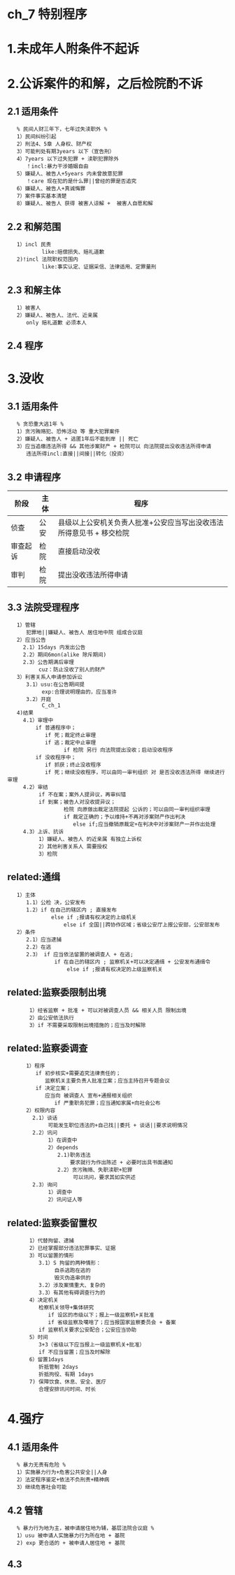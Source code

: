 # ch_7 特别程序
# 1.未成年人附条件不起诉

# 2.公诉案件的和解，之后检院酌不诉
## 2.1 适用条件
       % 民间人财三年下，七年过失渎职外 %
       1）民间纠纷引起
       2）刑法4、5章 人身权、财产权
       3）可能判处有期3years 以下（宣告刑）
       4）7years 以下过失犯罪 + 渎职犯罪除外
          ！incl:暴力干涉婚姻自由
       5）嫌疑人、被告人+5years 内未曾故意犯罪
          ！care 现在犯的是什么罪||曾经的罪是否追究
       6）嫌疑人、被告人+真诚悔罪
       7）案件事实基本清楚
       8）嫌疑人、被告人 获得 被害人谅解 +  被害人自愿和解

## 2.2 和解范围 
       1）incl 民责
               like:赔偿损失、赔礼道歉
       2)!incl 法院职权范围内
               like:事实认定、证据采信、法律适用、定罪量刑

## 2.3 和解主体
       1）被害人
       2）嫌疑人、被告人、法代、近亲属
          only 赔礼道歉 必须本人

## 2.4 程序

# 3.没收
## 3.1 适用条件
       % 贪恐重大逃1年 %
       1）贪污贿赂犯、恐怖活动 等 重大犯罪案件
       2）嫌疑人、被告人 + 逃匿1年后不能到岸 || 死亡
       3）应当追缴违法所得 && 其他涉案财产 + 检院可以 向法院提出没收违法所得申请
          违法所得incl:直接||间接||转化（投资）

## 3.2 申请程序
| 阶段 |  主体  |   程序  |
| ---- | ----- | ------ |
| 侦查 |  公安 | 县级以上公安机关负责人批准+公安应当写出没收违法所得意见书 + 移交检院 |
| 审查起诉 | 检院 | 直接启动没收 |
| 审判 | 检院 | 提出没收违法所得申请 | 

## 3.3 法院受理程序
       1）管辖
          犯罪地||嫌疑人、被告人 居住地中院 组成合议庭
       2）应当公告
         2.1）15days 内发出公告
         2.2）期间6mon(alike 除斥期间)
         2.3）公告期满后审理
              cuz：防止没收了别人的财产
       3）利害关系人申请参加诉讼
          3.1）usu:在公告期间提
               exp:合理说明理由的，应当准许
          3.2）开庭
               C_ch_1
       4)结果
         4.1）审理中
             if 普通程序中；
                if 死；裁定终止审理
                if 逃；裁定中止审理
                      if 检院 另行 向法院提出没收；启动没收程序
             if 没收程序中；
                if 抓获；终止没收程序
                if 死；继续没收程序，可以由同一审判组织 对 是否没收违法所得 继续进行审理
         4.2）审结
              if 不在案；案外人提异议，再审纠错
              if 到案；被告人对没收提异议；
                      检院 向原做出裁定法院提起 公诉的；可以由同一审判组织审理
                      if 裁定正确的；予以维持+不再对涉案财产作出判决
                         else if;应当撤销原裁定+在判决中对涉案财产一并作出处理
         4.3）上诉、抗诉
              1）嫌疑人、被告人 的近亲属 有独立上诉权
              2）其他利害关系人 需要授权
              3）检院 

## related:通缉
       1）主体
          1.1）公检 决，公安发布
          1.2）if 在自己的辖区内 ; 直接发布
                  else if ;报请有权决定的上级机关
                      else if 全国||跨协作区域；省级公安厅上报公安部，公安部发布
       2）条件
          2.1）应当逮捕
          2.2）在逃
          2.3） if 应当依法留置的被调查人 + 在逃;
                   if 在自己的辖区内 ; 监察机关+可以决定通缉 + 公安发布通缉令
                       else if ;报请有权决定的上级监察机关 

## related:监察委限制出境
           1）经省监察 + 批准 + 可以对被调查人员 && 相关人员 限制出境
           2）由公安依法执行
           3）if 不需要采取限制出境措施的；应当及时解除

## related:监察委调查
          1）程序
             if 初步核实+需要追究法律责任的；
                监察机关主要负责人批准立案；应当主持召开专题会议
             if 决定立案；
                应当向 被调查人 宣布+通报相关组织
                   if 严重职务犯罪；应当通知家属+向社会公布
          2）权限内容
            2.1）谈话
                 可能发生职位违法的+自己找||委托 + 谈话||要求说明情况
            2.2）讯问
                 1）在调查中
                 2）depends
                    2.1)职务违法
                        要求就行为作出陈述 + 必要时出具书面通知
                    2.2）贪污贿赂、失职渎职+犯罪
                         可以讯问，要求其如实供述
            2.3）询问
                 1）调查中
                 2）讯问证人等

## related:监察委留置权
           1）代替拘留、逮捕
           2）已经掌握部分违法犯罪事实、证据
           3）可以留置的情形
              3.1）S 拘留的两种情形：
                   自杀逃跑在逃的
                   毁灭伪造串供的
              3.2）涉及案情重大、复杂的
              3.3）有其他有碍调查行为的
           4）决定机关
              检察机关领导+集体研究
                 if 设区的市级以下；报上一级监察机+关批准
                 if 省级监察及噶啥了；应当报国家监察委员会 + 备案
              if 监察机关要求公安配合；公安应当协助
           5）时间
              3+3（省级以下应当报上一级监察机关+批准）
              if 不应当留置；应当及时解除
           6）留置1days
              折抵管制 2days
              折抵拘役、有期 1days
           7) 保障饮食、休息、安全、医疗
              合理安排讯问时间、时长

# 4.强疗 
## 4.1 适用条件
       % 暴力无责有危险 %
       1）实施暴力行为+危害公共安全||人身
       2）法定程序鉴定+依法不负刑责+精神病
       3）继续危害社会可能

## 4.2 管辖
       % 暴力行为地为主，被申请居住地为辅，基层法院合议庭 % 
       1）usu 被申请人实施暴力行为所在地 + 基院
       2) exp 更合适的 + 被申请人居住地 + 基院
   
## 4.3 









